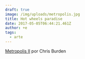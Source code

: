 ```yaml
---
draft: true
image: /img/uploads/metropolis.jpg
title: Hot wheels paradise
date: 2017-05-05T06:44:21.461Z
author: +e
tags:
  - arte
---
```

[Metropolis II](https://youtu.be/llacDdn5yIE) por Chris Burden

